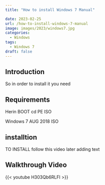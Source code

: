 ```yaml
---
title: "How to install Windows 7 Manual"

date: 2023-02-25
url: /how-to-install-windows-7-manual
image: images/2023/windows7.jpg
categories:
  - Windows
tags:
  - Windows 7
draft: false
---
```


<!--more-->
## Introduction


So in order to install it you need


## Requirements


Herin BOOT cd PE ISO


Windows 7 AUG 2018 ISO



## installtion


TO INSTALL follow this video later adding text


## Walkthrough Video

{{< youtube H303Qb6RLFI >}}